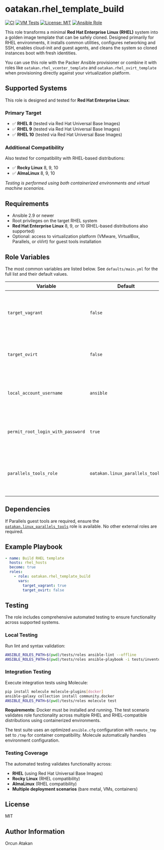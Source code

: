 # oatakan.rhel_template_build

[![CI](https://github.com/oatakan/ansible-role-rhel_template_build/actions/workflows/ci.yml/badge.svg)](https://github.com/oatakan/ansible-role-rhel_template_build/actions/workflows/ci.yml)
[![VM Tests](https://github.com/oatakan/ansible-role-rhel_template_build/actions/workflows/vm-test.yml/badge.svg)](https://github.com/oatakan/ansible-role-rhel_template_build/actions/workflows/vm-test.yml)
[![License: MIT](https://img.shields.io/badge/License-MIT-yellow.svg)](https://opensource.org/licenses/MIT)
[![Ansible Role](https://img.shields.io/ansible/role/d/oatakan/rhel_template_build)](https://galaxy.ansible.com/oatakan/rhel_template_build)

This role transforms a minimal **Red Hat Enterprise Linux (RHEL)** system into a golden image template that can be safely cloned. Designed primarily for RHEL environments, it installs common utilities, configures networking and SSH, enables cloud-init and guest agents, and cleans the system so cloned instances boot with fresh identities.

You can use this role with the Packer Ansible provisioner or combine it with roles like `oatakan.rhel_vcenter_template` and `oatakan.rhel_ovirt_template` when provisioning directly against your virtualization platform.

## Supported Systems

This role is designed and tested for **Red Hat Enterprise Linux**:

### Primary Target
- ✅ **RHEL 8** (tested via Red Hat Universal Base Images)
- ✅ **RHEL 9** (tested via Red Hat Universal Base Images)  
- ✅ **RHEL 10** (tested via Red Hat Universal Base Images)

### Additional Compatibility
Also tested for compatibility with RHEL-based distributions:
- ✅ **Rocky Linux** 8, 9, 10
- ✅ **AlmaLinux** 8, 9, 10

*Testing is performed using both containerized environments and virtual machine scenarios.*

## Requirements

* Ansible 2.9 or newer
* Root privileges on the target RHEL system
* **Red Hat Enterprise Linux** 8, 9, or 10 (RHEL-based distributions also supported)
* Optional: access to virtualization platform (VMware, VirtualBox, Parallels, or oVirt) for guest tools installation

## Role Variables

The most common variables are listed below. See `defaults/main.yml` for the full list and their default values.

| Variable | Default | Description |
|----------|---------|-------------|
| `target_vagrant` | `false` | When set to `true`, the Vagrant public key is installed for the local user. |
| `target_ovirt` | `false` | Enables cloud-init setup and installs the oVirt/QEMU guest agent. |
| `local_account_username` | `ansible` | User name that owns downloaded ISOs and receives the Vagrant key. |
| `permit_root_login_with_password` | `true` | Allows password based root logins in cloud-init configuration. |
| `parallels_tools_role` | `oatakan.linux_parallels_tools` | Role used to install Parallels guest tools when Parallels is detected. |

## Dependencies

If Parallels guest tools are required, ensure the [`oatakan.linux_parallels_tools`](https://galaxy.ansible.com/oatakan/linux_parallels_tools) role is available. No other external roles are required.

## Example Playbook

```yaml
- name: Build RHEL template
  hosts: rhel_hosts
  become: true
  roles:
    - role: oatakan.rhel_template_build
      vars:
        target_vagrant: true
        target_ovirt: false
```

## Testing

The role includes comprehensive automated testing to ensure functionality across supported systems.

### Local Testing

Run lint and syntax validation:

```bash
ANSIBLE_ROLES_PATH=$(pwd)/tests/roles ansible-lint --offline
ANSIBLE_ROLES_PATH=$(pwd)/tests/roles ansible-playbook -i tests/inventory tests/test.yml --syntax-check
```

### Integration Testing

Execute integration tests using Molecule:

```bash
pip install molecule molecule-plugins[docker]
ansible-galaxy collection install community.docker
ANSIBLE_ROLES_PATH=$(pwd)/tests/roles molecule test
```

**Requirements**: Docker must be installed and running. The test scenario validates role functionality across multiple RHEL and RHEL-compatible distributions using containerized environments.

The test suite uses an optimized `ansible.cfg` configuration with `remote_tmp` set to `/tmp` for container compatibility. Molecule automatically handles environment configuration.

### Testing Coverage
The automated testing validates functionality across:
- **RHEL** (using Red Hat Universal Base Images)
- **Rocky Linux** (RHEL compatibility)  
- **AlmaLinux** (RHEL compatibility)
- **Multiple deployment scenarios** (bare metal, VMs, containers)

## License

MIT

## Author Information

Orcun Atakan